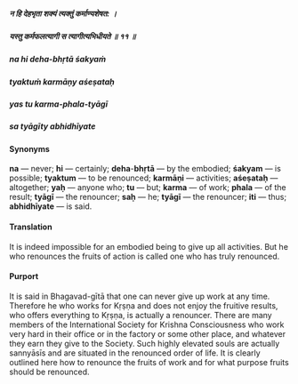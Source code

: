 ##### न हि देहभृता शक्यं त्यक्तुं कर्माण्यशेषत: ।
##### यस्तु कर्मफलत्यागी स त्यागीत्यभिधीयते ॥ ११ ॥

##### na hi deha-bhṛtā śakyaṁ
##### tyaktuṁ karmāṇy aśeṣataḥ
##### yas tu karma-phala-tyāgī
##### sa tyāgīty abhidhīyate

#### Synonyms

**na** — never; **hi** — certainly; **deha**-**bhṛtā** — by the embodied; **śakyam** — is possible; **tyaktum** — to be renounced; **karmāṇi** — activities; **aśeṣataḥ** — altogether; **yaḥ** — anyone who; **tu** — but; **karma** — of work; **phala** — of the result; **tyāgī** — the renouncer; **saḥ** — he; **tyāgī** — the renouncer; **iti** — thus; **abhidhīyate** — is said.

#### Translation

It is indeed impossible for an embodied being to give up all activities. But he who renounces the fruits of action is called one who has truly renounced.

#### Purport

It is said in Bhagavad-gītā that one can never give up work at any time. Therefore he who works for Kṛṣṇa and does not enjoy the fruitive results, who offers everything to Kṛṣṇa, is actually a renouncer. There are many members of the International Society for Krishna Consciousness who work very hard in their office or in the factory or some other place, and whatever they earn they give to the Society. Such highly elevated souls are actually sannyāsīs and are situated in the renounced order of life. It is clearly outlined here how to renounce the fruits of work and for what purpose fruits should be renounced.